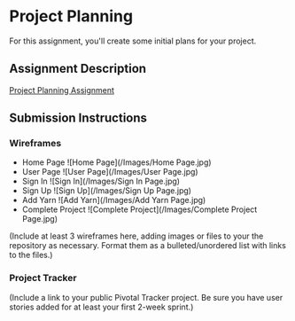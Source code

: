 # Project Planning
For this assignment, you'll create some initial plans for your project.

## Assignment Description
[Project Planning Assignment](https://education.launchcode.org/liftoff/assignments/planning/)

## Submission Instructions

### Wireframes
* Home Page 
![Home Page](/Images/Home Page.jpg)
* User Page 
![User Page](/Images/User Page.jpg)
* Sign In 
![Sign In](/Images/Sign In Page.jpg)
* Sign Up 
![Sign Up](/Images/Sign Up Page.jpg)
* Add Yarn 
![Add Yarn](/Images/Add Yarn Page.jpg)
* Complete Project 
![Complete Project](/Images/Complete Project Page.jpg)

(Include at least 3 wireframes here, adding images or files to your the repository as necessary. Format them as a bulleted/unordered list with links to the files.)

### Project Tracker

(Include a link to your public Pivotal Tracker project. Be sure you have user stories added for at least your first 2-week sprint.)